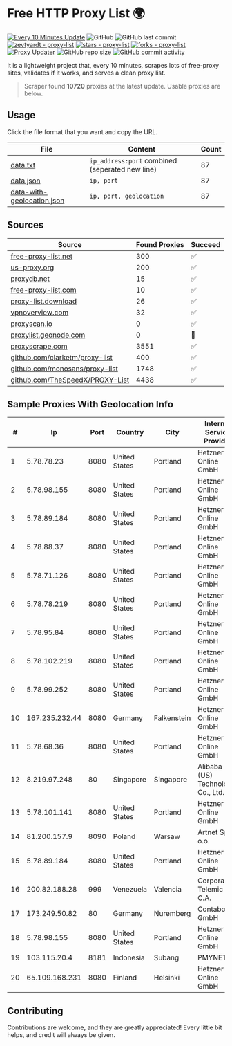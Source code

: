 
# Free HTTP Proxy List 🌍

[![Every 10 Minutes Update](https://github.com/mertguvencli/http-proxy-list/actions/workflows/main.yml/badge.svg?branch=main)](https://github.com/mertguvencli/http-proxy-list/actions/workflows/main.yml)
![GitHub](https://img.shields.io/github/license/mertguvencli/http-proxy-list)
![GitHub last commit](https://img.shields.io/github/last-commit/mertguvencli/http-proxy-list)
[![zevtyardt - proxy-list](https://img.shields.io/static/v1?label=zevtyardt&message=proxy-list&color=blue&logo=github)](https://github.com/zevtyardt/proxy-list "Go to GitHub repo")
[![stars - proxy-list](https://img.shields.io/github/stars/zevtyardt/proxy-list?style=social)](https://github.com/zevtyardt/proxy-list)
[![forks - proxy-list](https://img.shields.io/github/forks/zevtyardt/proxy-list?style=social)](https://github.com/zevtyardt/proxy-list)
[![Proxy Updater](https://github.com/zevtyardt/proxy-list/workflows/Proxy%20Updater/badge.svg)](https://github.com/zevtyardt/proxy-list/actions?query=workflow:"Proxy+Updater")
![GitHub repo size](https://img.shields.io/github/repo-size/zevtyardt/proxy-list)
[![GitHub commit activity](https://img.shields.io/github/commit-activity/m/zevtyardt/proxy-list?logo=commits)](https://github.com/zevtyardt/proxy-list/commits/main)

It is a lightweight project that, every 10 minutes, scrapes lots of free-proxy sites, validates if it works, and serves a clean proxy list.

> Scraper found **10720** proxies at the latest update. Usable proxies are below.

## Usage

Click the file format that you want and copy the URL.

|File|Content|Count|
|----|-------|-----|
|[data.txt](https://raw.githubusercontent.com/mertguvencli/http-proxy-list/main/proxy-list/data.txt)|`ip_address:port` combined (seperated new line)|87|
|[data.json](https://raw.githubusercontent.com/mertguvencli/http-proxy-list/main/proxy-list/data.json)|`ip, port`|87|
|[data-with-geolocation.json](https://raw.githubusercontent.com/mertguvencli/http-proxy-list/main/proxy-list/data-with-geolocation.json)|`ip, port, geolocation`|87|

## Sources

|Source|Found Proxies|Succeed|
|------|-------------|-------|
|[free-proxy-list.net](https://free-proxy-list.net)|300|✅|
|[us-proxy.org](https://www.us-proxy.org)|200|✅|
|[proxydb.net](http://proxydb.net)|15|✅|
|[free-proxy-list.com](https://free-proxy-list.com/?page=&port=&type%5B%5D=http&type%5B%5D=https&up_time=0&search=Search)|10|✅|
|[proxy-list.download](https://www.proxy-list.download/HTTP)|26|✅|
|[vpnoverview.com](https://vpnoverview.com/privacy/anonymous-browsing/free-proxy-servers)|32|✅|
|[proxyscan.io](https://www.proxyscan.io)|0|✅|
|[proxylist.geonode.com](https://proxylist.geonode.com/api/proxy-list?limit=300&page=1&sort_by=lastChecked&sort_type=desc&protocols=http,https)|0|🚫|
|[proxyscrape.com](https://api.proxyscrape.com/v2/?request=displayproxies&protocol=http&timeout=10000&country=all&ssl=all&anonymity=all)|3551|✅|
|[github.com/clarketm/proxy-list](https://raw.githubusercontent.com/clarketm/proxy-list/master/proxy-list-raw.txt)|400|✅|
|[github.com/monosans/proxy-list](https://raw.githubusercontent.com/monosans/proxy-list/main/proxies/http.txt)|1748|✅|
|[github.com/TheSpeedX/PROXY-List](https://raw.githubusercontent.com/TheSpeedX/PROXY-List/master/http.txt)|4438|✅|


## Sample Proxies With Geolocation Info

|#|Ip|Port|Country|City|Internet Service Provider|
|-|--|----|-------|----|-------------------------|
|1|5.78.78.23|8080|United States|Portland|Hetzner Online GmbH|
|2|5.78.98.155|8080|United States|Portland|Hetzner Online GmbH|
|3|5.78.89.184|8080|United States|Portland|Hetzner Online GmbH|
|4|5.78.88.37|8080|United States|Portland|Hetzner Online GmbH|
|5|5.78.71.126|8080|United States|Portland|Hetzner Online GmbH|
|6|5.78.78.219|8080|United States|Portland|Hetzner Online GmbH|
|7|5.78.95.84|8080|United States|Portland|Hetzner Online GmbH|
|8|5.78.102.219|8080|United States|Portland|Hetzner Online GmbH|
|9|5.78.99.252|8080|United States|Portland|Hetzner Online GmbH|
|10|167.235.232.44|8080|Germany|Falkenstein|Hetzner Online GmbH|
|11|5.78.68.36|8080|United States|Portland|Hetzner Online GmbH|
|12|8.219.97.248|80|Singapore|Singapore|Alibaba (US) Technology Co., Ltd.|
|13|5.78.101.141|8080|United States|Portland|Hetzner Online GmbH|
|14|81.200.157.9|8090|Poland|Warsaw|Artnet Sp. z o.o.|
|15|5.78.89.184|8080|United States|Portland|Hetzner Online GmbH|
|16|200.82.188.28|999|Venezuela|Valencia|Corporación Telemic C.A.|
|17|173.249.50.82|80|Germany|Nuremberg|Contabo GmbH|
|18|5.78.98.155|8080|United States|Portland|Hetzner Online GmbH|
|19|103.115.20.4|8181|Indonesia|Subang|PMYNET|
|20|65.109.168.231|8080|Finland|Helsinki|Hetzner Online GmbH|



## Contributing

Contributions are welcome, and they are greatly appreciated! Every
little bit helps, and credit will always be given.

